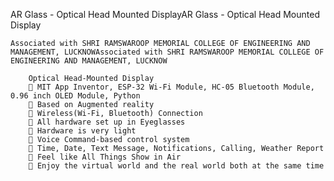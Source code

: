
AR Glass - Optical Head Mounted DisplayAR Glass - Optical Head Mounted Display

    Associated with SHRI RAMSWAROOP MEMORIAL COLLEGE OF ENGINEERING AND MANAGEMENT, LUCKNOWAssociated with SHRI RAMSWAROOP MEMORIAL COLLEGE OF ENGINEERING AND MANAGEMENT, LUCKNOW
    
        Optical Head-Mounted Display 
         MIT App Inventor, ESP-32 Wi-Fi Module, HC-05 Bluetooth Module, 0.96 inch OLED Module, Python 
         Based on Augmented reality 
         Wireless(Wi-Fi, Bluetooth) Connection 
         All hardware set up in Eyeglasses 
         Hardware is very light 
         Voice Command-based control system 
         Time, Date, Text Message, Notifications, Calling, Weather Report 
         Feel like All Things Show in Air 
         Enjoy the virtual world and the real world both at the same time
